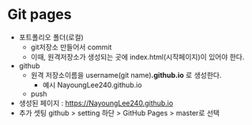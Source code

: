 # Git pages

* 포트폴리오 폴더(로컬)
  * git저장소 만들어서 commit
  * 이때, 원격저장소가 생성되는 곳에 index.html(시작페이지)이 있어야 한다.
* github
  * 원격 저장소이름을 username(git name)**.github.io** 로 생성한다.
    * 예시 NayoungLee240.github.io
  * push
* 생성된 페이지   : https://NayoungLee240.github.io
* 추가 셋팅 github > setting 하단 > GitHub Pages > master로 선택

